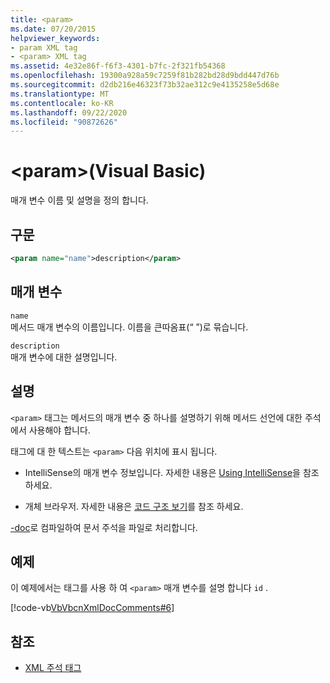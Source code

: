 ```yaml
---
title: <param>
ms.date: 07/20/2015
helpviewer_keywords:
- param XML tag
- <param> XML tag
ms.assetid: 4e32e86f-f6f3-4301-b7fc-2f321fb54368
ms.openlocfilehash: 19300a928a59c7259f81b282bd28d9bdd447d76b
ms.sourcegitcommit: d2db216e46323f73b32ae312c9e4135258e5d68e
ms.translationtype: MT
ms.contentlocale: ko-KR
ms.lasthandoff: 09/22/2020
ms.locfileid: "90872626"
---
```

# <a name="param-visual-basic"></a>\<param>(Visual Basic)

매개 변수 이름 및 설명을 정의 합니다.  
  
## <a name="syntax"></a>구문  
  
```xml  
<param name="name">description</param>  
```  
  
## <a name="parameters"></a>매개 변수  

 `name`  
 메서드 매개 변수의 이름입니다. 이름을 큰따옴표(“ ”)로 묶습니다.  
  
 `description`  
 매개 변수에 대한 설명입니다.  
  
## <a name="remarks"></a>설명  

 `<param>` 태그는 메서드의 매개 변수 중 하나를 설명하기 위해 메서드 선언에 대한 주석에서 사용해야 합니다.  
  
 태그에 대 한 텍스트는 `<param>` 다음 위치에 표시 됩니다.  
  
- IntelliSense의 매개 변수 정보입니다. 자세한 내용은 [Using IntelliSense](/visualstudio/ide/using-intellisense)을 참조하세요.  
  
- 개체 브라우저. 자세한 내용은 [코드 구조 보기](/visualstudio/ide/viewing-the-structure-of-code)를 참조 하세요.  
  
 [-doc](../../reference/command-line-compiler/doc.md)로 컴파일하여 문서 주석을 파일로 처리합니다.  
  
## <a name="example"></a>예제  

 이 예제에서는 태그를 사용 하 여 `<param>` 매개 변수를 설명 합니다 `id` .  
  
 [!code-vb[VbVbcnXmlDocComments#6](~/samples/snippets/visualbasic/VS_Snippets_VBCSharp/VbVbcnXmlDocComments/VB/Class1.vb#6)]  
  
## <a name="see-also"></a>참조

- [XML 주석 태그](index.md)
